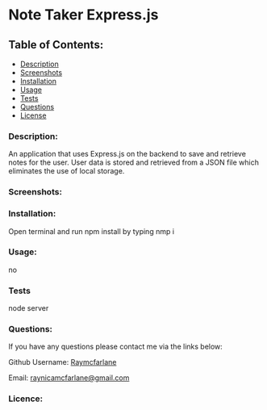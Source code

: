 # Note Taker Express.js

## Table of Contents:
  - [Description](#description)
  - [Screenshots](#screenshots)
  - [Installation](#installation)
  - [Usage](#usage)
  - [Tests](#tests)
  - [Questions](#questions)
  - [License](#license)

  
### Description:
An application that uses Express.js on the backend to save and retrieve notes for the user.  User data is stored and retrieved from a JSON file which eliminates the use of local storage.

### Screenshots: 

 
### Installation:
Open terminal and run npm install by typing nmp i

### Usage:
 no

### Tests
node server

### Questions:

If you have any questions please contact me via the links below:

Github Username: [Raymcfarlane](https://github.com/raymcfarlane) 

Email: raynicamcfarlane@gmail.com

### Licence:
